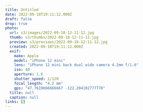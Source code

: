 ```yaml
---
title: Untitled
date: 2022-09-18T19:11:12.000Z
draft: false
drop: true
photo:
  url: s3/images/2022-09-18-12-11-12.jpg
  thumb: s3/thumbs/2022-09-18-12-11-12.jpg
  preview: s3/previews/2022-09-18-12-11-12.jpg
  created: 2022-09-18T19:11:12.000Z
  exif:
    make: Apple
    model: "iPhone 12 mini"
    lens: "iPhone 12 mini back dual wide camera 4.2mm f/1.6"
    iso: 40
    aperture: 1.6
    shutter_speed: 1/120
    focal_length: "4.2 mm"
    gps: "47.7619666666667 -122.204102777778"
  title: null
  caption: null
links: []
---
```

